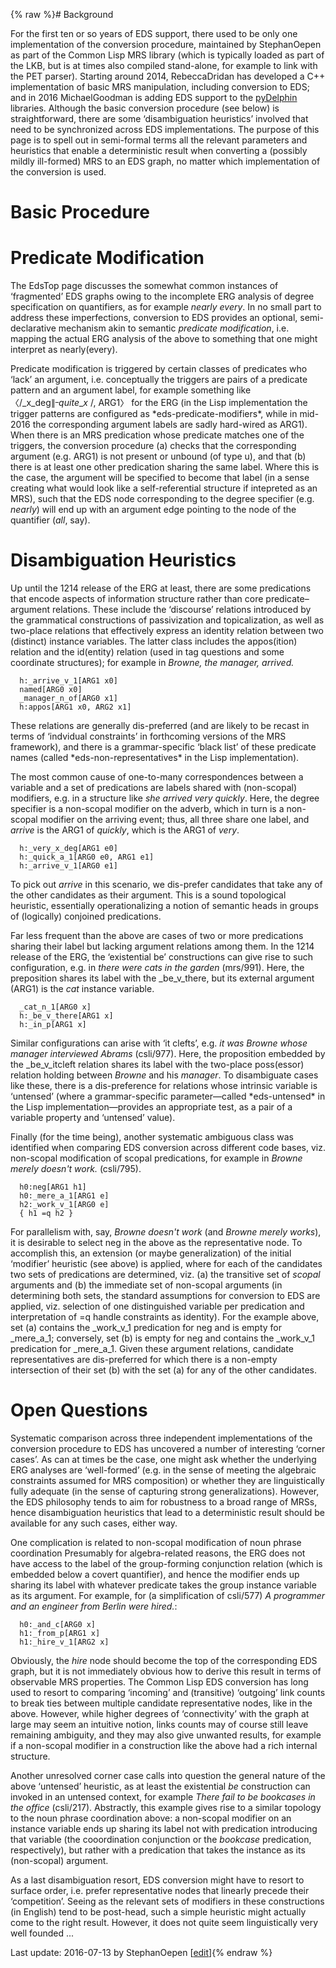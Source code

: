 {% raw %}# Background

For the first ten or so years of EDS support, there used to be only one
implementation of the conversion procedure, maintained by
StephanOepen as part of the Common Lisp MRS library
(which is typically loaded as part of the LKB, but is at times also
compiled stand-alone, for example to link with the PET parser). Starting
around 2014, RebeccaDridan has developed a C++
implementation of basic MRS manipulation, including conversion to EDS;
and in 2016 MichaelGoodman is adding EDS support to
the [pyDelphin](https://github.com/delph-in/pydelphin) libraries.
Although the basic conversion procedure (see below) is straightforward,
there are some ‘disambiguation heuristics’ involved that need to be
synchronized across EDS implementations. The purpose of this page is to
spell out in semi-formal terms all the relevant parameters and
heuristics that enable a deterministic result when converting a
(possibly mildly ill-formed) MRS to an EDS graph, no matter which
implementation of the conversion is used.

# Basic Procedure

# Predicate Modification

The EdsTop page discusses the somewhat common instances of
‘fragmented’ EDS graphs owing to the incomplete ERG analysis of degree
specification on quantifiers, as for example *nearly every*. In no small
part to address these imperfections, conversion to EDS provides an
optional, semi-declarative mechanism akin to semantic *predicate
modification*, i.e. mapping the actual ERG analysis of the above to
something that one might interpret as nearly(every).

Predicate modification is triggered by certain classes of predicates who
‘lack’ an argument, i.e. conceptually the triggers are pairs of a
predicate pattern and an argument label, for example something like
〈/\_x\_deg$\|^\_quite\_x$ /, ARG1〉 for the ERG (in the Lisp
implementation the trigger patterns are configured as
\*eds-predicate-modifiers\*, while in mid-2016 the corresponding
argument labels are sadly hard-wired as ARG1). When there is an MRS
predication whose predicate matches one of the triggers, the conversion
procedure (a) checks that the corresponding argument (e.g. ARG1) is not
present or unbound (of type u), and that (b) there is at least one other
predication sharing the same label. Where this is the case, the argument
will be specified to become that label (in a sense creating what would
look like a self-referential structure if intepreted as an MRS), such
that the EDS node corresponding to the degree specifier (e.g. *nearly*)
will end up with an argument edge pointing to the node of the quantifier
(*all*, say).

# Disambiguation Heuristics

Up until the 1214 release of the ERG at least, there are some
predications that encode aspects of information structure rather than
core predicate–argument relations. These include the ‘discourse’
relations introduced by the grammatical constructions of passivization
and topicalization, as well as two-place relations that effectively
express an identity relation between two (distinct) instance variables.
The latter class includes the appos(ition) relation and the id(entity)
relation (used in tag questions and some coordinate structures); for
example in *Browne, the manager, arrived.*

      h:_arrive_v_1[ARG1 x0]
      named[ARG0 x0]
      _manager_n_of[ARG0 x1]
      h:appos[ARG1 x0, ARG2 x1]

These relations are generally dis-preferred (and are likely to be recast
in terms of ‘indvidual constraints’ in forthcoming versions of the MRS
framework), and there is a grammar-specific ‘black list’ of these
predicate names (called \*eds-non-representatives\* in the Lisp
implementation).

The most common cause of one-to-many correspondences between a variable
and a set of predications are labels shared with (non-scopal) modifiers,
e.g. in a structure like *she arrived very quickly*. Here, the degree
specifier is a non-scopal modifier on the adverb, which in turn is a
non-scopal modifier on the arriving event; thus, all three share one
label, and *arrive* is the ARG1 of *quickly*, which is the ARG1 of
*very*.

      h:_very_x_deg[ARG1 e0]
      h:_quick_a_1[ARG0 e0, ARG1 e1]
      h:_arrive_v_1[ARG0 e1]

To pick out *arrive* in this scenario, we dis-prefer candidates that
take any of the other candidates as their argument. This is a sound
topological heuristic, essentially operationalizing a notion of semantic
heads in groups of (logically) conjoined predications.

Far less frequent than the above are cases of two or more predications
sharing their label but lacking argument relations among them. In the
1214 release of the ERG, the ‘existential be’ constructions can give
rise to such configuration, e.g. in *there were cats in the garden*
(mrs/991). Here, the preposition shares its label with the
\_be\_v\_there, but its external argument (ARG1) is the *cat* instance
variable.

      _cat_n_1[ARG0 x]
      h:_be_v_there[ARG1 x]
      h:_in_p[ARG1 x]

Similar configurations can arise with ‘it clefts’, e.g. *it was Browne
whose manager interviewed Abrams* (csli/977). Here, the proposition
embedded by the \_be\_v\_itcleft relation shares its label with the
two-place poss(essor) relation holding between *Browne* and his
*manager*. To disambiguate cases like these, there is a dis-preference
for relations whose intrinsic variable is ‘untensed’ (where a
grammar-specific parameter—called \*eds-untensed\* in the Lisp
implementation—provides an appropriate test, as a pair of a variable
property and ‘untensed’ value).

Finally (for the time being), another systematic ambiguous class was
identified when comparing EDS conversion across different code bases,
viz. non-scopal modification of scopal predications, for example in
*Browne merely doesn't work.* (csli/795).

      h0:neg[ARG1 h1]
      h0:_mere_a_1[ARG1 e]
      h2:_work_v_1[ARG0 e]
      { h1 =q h2 }

For parallelism with, say, *Browne doesn't work* (and *Browne merely
works*), it is desirable to select neg in the above as the
representative node. To accomplish this, an extension (or maybe
generalization) of the initial ‘modifier’ heuristic (see above) is
applied, where for each of the candidates two sets of predications are
determined, viz. (a) the transitive set of *scopal* arguments and (b)
the immediate set of non-scopal arguments (in determining both sets, the
standard assumptions for conversion to EDS are applied, viz. selection
of one distinguished variable per predication and interpretation of =q
handle constraints as identity). For the example above, set (a) contains
the \_work\_v\_1 predication for neg and is empty for \_mere\_a\_1;
conversely, set (b) is empty for neg and contains the \_work\_v\_1
predication for \_mere\_a\_1. Given these argument relations, candidate
representatives are dis-preferred for which there is a non-empty
intersection of their set (b) with the set (a) for any of the other
candidates.

# Open Questions

Systematic comparison across three independent implementations of the
conversion procedure to EDS has uncovered a number of interesting
‘corner cases’. As can at times be the case, one might ask whether the
underlying ERG analyses are ‘well-formed’ (e.g. in the sense of meeting
the algebraic constraints assumed for MRS composition) or whether they
are linguistically fully adequate (in the sense of capturing strong
generalizations). However, the EDS philosophy tends to aim for
robustness to a broad range of MRSs, hence disambiguation heuristics
that lead to a deterministic result should be available for any such
cases, either way.

One complication is related to non-scopal modification of noun phrase
coordination Presumably for algebra-related reasons, the ERG does not
have access to the label of the group-forming conjunction relation
(which is embedded below a covert quantifier), and hence the modifier
ends up sharing its label with whatever predicate takes the group
instance variable as its argument. For example, for (a simplification of
csli/577) *A programmer and an engineer from Berlin were hired.*:

      h0:_and_c[ARG0 x]
      h1:_from_p[ARG1 x]
      h1:_hire_v_1[ARG2 x]

Obviously, the *hire* node should become the top of the corresponding
EDS graph, but it is not immediately obvious how to derive this result
in terms of observable MRS properties. The Common Lisp EDS conversion
has long used to resort to comparing ‘incoming’ and (transitive)
‘outgoing’ link counts to break ties between multiple candidate
representative nodes, like in the above. However, while higher degrees
of ‘connectivity’ with the graph at large may seem an intuitive notion,
links counts may of course still leave remaining ambiguity, and they may
also give unwanted results, for example if a non-scopal modifier in a
construction like the above had a rich internal structure.

Another unresolved corner case calls into question the general nature of
the above ‘untensed’ heuristic, as at least the existential *be*
construction can invoked in an untensed context, for example *There fail
to be bookcases in the office* (csli/217). Abstractly, this example
gives rise to a similar topology to the noun phrase coordination above:
a non-scopal modifier on an instance variable ends up sharing its label
not with predication introducing that variable (the cooordination
conjunction or the *bookcase* predication, respectively), but rather
with a predication that takes the instance as its (non-scopal) argument.

As a last disambiguation resort, EDS conversion might have to resort to
surface order, i.e. prefer representative nodes that linearly precede
their ‘competition’. Seeing as the relevant sets of modifiers in these
constructions (in English) tend to be post-head, such a simple heuristic
might actually come to the right result. However, it does not quite seem
linguistically very well founded ...

Last update: 2016-07-13 by StephanOepen [[edit](https://github.com/delph-in/docs/wiki/EdsConversion/_edit)]{% endraw %}